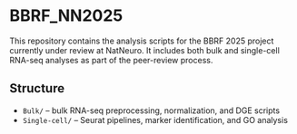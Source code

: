 # BBRF_NN2025

This repository contains the analysis scripts for the BBRF 2025 project currently under review at NatNeuro. It includes both bulk and single-cell RNA-seq analyses as part of the peer-review process.

## Structure

- `Bulk/` – bulk RNA-seq preprocessing, normalization, and DGE scripts  
- `Single-cell/` – Seurat pipelines, marker identification, and GO analysis

